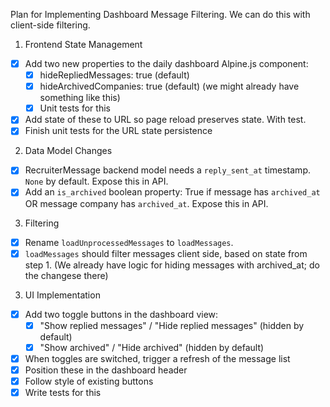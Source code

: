 Plan for Implementing Dashboard Message Filtering.
We can do this with client-side filtering.

1. Frontend State Management

 - [x] Add two new properties to the daily dashboard Alpine.js component:
    - [x] hideRepliedMessages: true (default)
    - [x] hideArchivedCompanies: true (default) (we might already have
          something like this)
    - [x] Unit tests for this
 - [x] Add state of these to URL so page reload preserves state. With test.
 - [x] Finish unit tests for the URL state persistence

2. Data Model Changes
  - [x] RecruiterMessage backend model needs a `reply_sent_at` timestamp.
        `None` by default. Expose this in API.
  - [x] Add an `is_archived` boolean property:
        True if message has `archived_at` OR message company has `archived_at`.
        Expose this in API.

3. Filtering

 - [x] Rename `loadUnprocessedMessages` to `loadMessages`.
 - [x] `loadMessages` should filter messages client side, based on state from step 1.
       (We already have logic for hiding messages with archived_at; do the
       changese there)

3. UI Implementation

 - [x] Add two toggle buttons in the dashboard view:
    - [x] "Show replied messages" / "Hide replied messages" (hidden by default)
    - [x] "Show archived" / "Hide archived" (hidden by default)
 - [x] When toggles are switched, trigger a refresh of the message list
 - [x] Position these in the dashboard header
 - [x] Follow style of existing buttons
 - [x] Write tests for this
